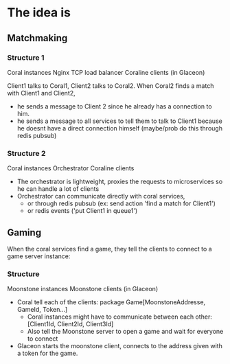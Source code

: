 # The idea is

## Matchmaking

### Structure 1

Coral instances
Nginx TCP load balancer
Coraline clients (in Glaceon)

Client1 talks to Coral1, Client2 talks to Coral2.
When Coral2 finds a match with Client1 and Client2,

- he sends a message to Client 2 since he already has a connection to him.
- he sends a message to all services to tell them to talk to Client1 because he doesnt have a direct connection himself (maybe/prob do this through redis pubsub)

### Structure 2

Coral instances
Orchestrator
Coraline clients

- The orchestrator is lightweight, proxies the requests to microservices so he can handle a lot of clients
- Orchestrator can communicate directly with coral services,
  - or through redis pubsub (ex: send action 'find a match for Client1')
  - or redis events ('put Client1 in queue1')

## Gaming

When the coral services find a game, they tell the clients to connect to a game server instance:

### Structure

Moonstone instances
Moonstone clients (in Glaceon)

- Coral tell each of the clients: package Game[MoonstoneAddresse, GameId, Token...]
  - Coral instances might have to communicate between each other: [Client1Id, Client2Id, Client3Id]
  - Also tell the Moonstone server to open a game and wait for everyone to connect
- Glaceon starts the moonstone client, connects to the address given with a token for the game.
